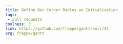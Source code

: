 ```yaml
---
title: Define Bar Corner Radius on Initialization
tags: 
 - pull requests
coolness: 3
link: https://github.com/frappe/gantt/pull/43
org: frappe/gantt
---
```

